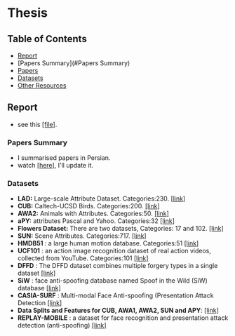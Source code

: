 # Thesis

## Table of Contents
+ [Report](#Report)
+ [Papers Summary](#Papers Summary)
+ [Papers](#Papers)
+ [Datasets](#Datasets)
+ [Other Resources](#Other-resources)

## Report

* see this [[file]](./out/main%20report.pdf).

### Papers Summary
* I summarised papers in Persian.
* watch [[here]](https://drive.google.com/drive/folders/1JrHljGKNCfpA6uS9GQzVIb2IVjkUveom?usp=sharing), I'll update it.


### Datasets

+ **LAD:** Large-scale Attribute Dataset. Categories:230. [[link]](https://github.com/PatrickZH/A-Large-scale-Attribute-Dataset-for-Zero-shot-Learning)
+ **CUB:** Caltech-UCSD Birds. Categories:200. [[link]](http://www.vision.caltech.edu/visipedia/CUB-200-2011.html)
+ **AWA2:** Animals with Attributes. Categories:50. [[link]](https://cvml.ist.ac.at/AwA2/)
+ **aPY:** attributes Pascal and Yahoo. Categories:32 [[link]](http://vision.cs.uiuc.edu/attributes/)
+ **Flowers Dataset:** There are two datasets, Categories: 17 and 102. [[link]](http://www.robots.ox.ac.uk/~vgg/data/flowers/)
+ **SUN:** Scene Attributes. Categories:717. [[link]](http://cs.brown.edu/~gmpatter/sunattributes.html)
+ **HMDB51** : a large human motion database. Categories:51 [[link]](https://serre-lab.clps.brown.edu/resource/hmdb-a-large-human-motion-database/#Downloads)
+ **UCF101** :  an action image recognition dataset of real action videos, collected from YouTube. Categories:101 [[link]](https://www.crcv.ucf.edu/data/UCF101.php)
+ **DFFD** : The DFFD dataset combines multiple forgery types in a single dataset [[link]](http://cvlab.cse.msu.edu/dffd-diverse-fake-face-dataset.html)
+ **SiW** : face anti-spoofing database named Spoof in the Wild (SiW) database [[link]](http://cvlab.cse.msu.edu/siw-spoof-in-the-wild-database.html) 
+ **CASIA-SURF** : Multi-modal Face Anti-spoofing  (Presentation Attack Detection [[link]](https://sites.google.com/qq.com/face-anti-spoofing/dataset-download/casia-surfcvpr2019)
+ **Data Splits and Features for CUB, AWA1, AWA2, SUN and APY**: [[link]](https://www.mpi-inf.mpg.de/departments/computer-vision-and-machine-learning/research/zero-shot-learning/zero-shot-learning-the-good-the-bad-and-the-ugly/)
+ **REPLAY-MOBILE** : a dataset for face recognition and presentation attack detection (anti-spoofing) [[link]](https://zenodo.org/record/4593248)

